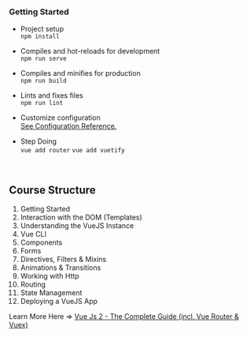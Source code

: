 ### Getting Started

- Project setup <br/>
  `npm install`

- Compiles and hot-reloads for development <br/>
  `npm run serve`

- Compiles and minifies for production <br/>
  `npm run build`

- Lints and fixes files <br/>
  `npm run lint`

- Customize configuration <br/>
  <a href="https://cli.vuejs.org/config/">See Configuration Reference.</a>

- Step Doing <br/>
  `vue add router`
  `vue add vuetify`

<br/>

## Course Structure

<oL>
    <li> Getting Started</li>
    <li> Interaction with the DOM (Templates)</li>
    <li> Understanding the VueJS Instance</li>
    <li> Vue CLI</li>
    <li> Components</li>
    <li> Forms</li>
    <li> Directives, Filters & Mixins</li>
    <li>Animations & Transitions</li>
    <li>Working with Http</li>
    <li>Routing</li>
    <li>State Management</li>
    <li>Deploying a VueJS App</li>
</oL>

Learn More Here => <a href="https://www.udemy.com/course/vuejs-2-the-complete-guide/learn/lecture/5940926?start=0#overview">Vue Js 2 - The Complete Guide (incl. Vue Router & Vuex)</a>
